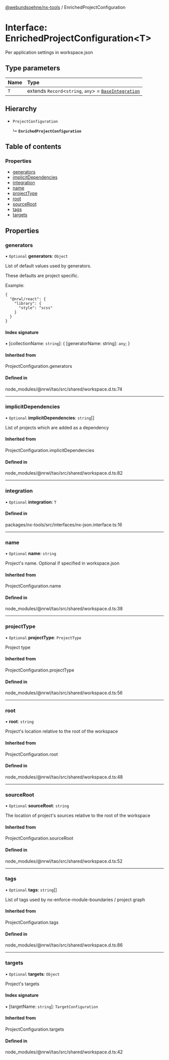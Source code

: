 [@webundsoehne/nx-tools](../README.md) / EnrichedProjectConfiguration

# Interface: EnrichedProjectConfiguration<T\>

Per application settings in workspace.json

## Type parameters

| Name | Type                                                                                   |
| :--- | :------------------------------------------------------------------------------------- |
| `T`  | extends `Record`<`string`, `any`\> = [`BaseIntegration`](../README.md#baseintegration) |

## Hierarchy

- `ProjectConfiguration`

  ↳ **`EnrichedProjectConfiguration`**

## Table of contents

### Properties

- [generators](EnrichedProjectConfiguration.md#generators)
- [implicitDependencies](EnrichedProjectConfiguration.md#implicitdependencies)
- [integration](EnrichedProjectConfiguration.md#integration)
- [name](EnrichedProjectConfiguration.md#name)
- [projectType](EnrichedProjectConfiguration.md#projecttype)
- [root](EnrichedProjectConfiguration.md#root)
- [sourceRoot](EnrichedProjectConfiguration.md#sourceroot)
- [tags](EnrichedProjectConfiguration.md#tags)
- [targets](EnrichedProjectConfiguration.md#targets)

## Properties

### generators

• `Optional` **generators**: `Object`

List of default values used by generators.

These defaults are project specific.

Example:

```
{
  "@nrwl/react": {
    "library": {
      "style": "scss"
    }
  }
}
```

#### Index signature

▪ [collectionName: `string`]: { [generatorName: string]: `any`; }

#### Inherited from

ProjectConfiguration.generators

#### Defined in

node_modules/@nrwl/tao/src/shared/workspace.d.ts:74

---

### implicitDependencies

• `Optional` **implicitDependencies**: `string`[]

List of projects which are added as a dependency

#### Inherited from

ProjectConfiguration.implicitDependencies

#### Defined in

node_modules/@nrwl/tao/src/shared/workspace.d.ts:82

---

### integration

• `Optional` **integration**: `T`

#### Defined in

packages/nx-tools/src/interfaces/nx-json.interface.ts:16

---

### name

• `Optional` **name**: `string`

Project's name. Optional if specified in workspace.json

#### Inherited from

ProjectConfiguration.name

#### Defined in

node_modules/@nrwl/tao/src/shared/workspace.d.ts:38

---

### projectType

• `Optional` **projectType**: `ProjectType`

Project type

#### Inherited from

ProjectConfiguration.projectType

#### Defined in

node_modules/@nrwl/tao/src/shared/workspace.d.ts:56

---

### root

• **root**: `string`

Project's location relative to the root of the workspace

#### Inherited from

ProjectConfiguration.root

#### Defined in

node_modules/@nrwl/tao/src/shared/workspace.d.ts:48

---

### sourceRoot

• `Optional` **sourceRoot**: `string`

The location of project's sources relative to the root of the workspace

#### Inherited from

ProjectConfiguration.sourceRoot

#### Defined in

node_modules/@nrwl/tao/src/shared/workspace.d.ts:52

---

### tags

• `Optional` **tags**: `string`[]

List of tags used by nx-enforce-module-boundaries / project graph

#### Inherited from

ProjectConfiguration.tags

#### Defined in

node_modules/@nrwl/tao/src/shared/workspace.d.ts:86

---

### targets

• `Optional` **targets**: `Object`

Project's targets

#### Index signature

▪ [targetName: `string`]: `TargetConfiguration`

#### Inherited from

ProjectConfiguration.targets

#### Defined in

node_modules/@nrwl/tao/src/shared/workspace.d.ts:42
